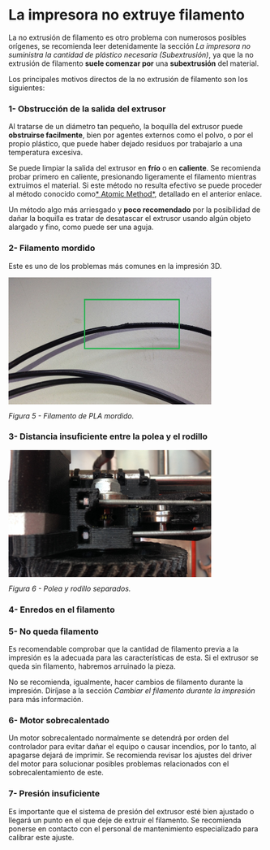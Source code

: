 # La impresora no extruye filamento

La no extrusión de filamento es otro problema con numerosos posibles orígenes, se recomienda leer detenidamente la sección *La impresora no suministra la cantidad de plástico necesaria (Subextrusión)*, ya que la no extrusión de filamento **suele comenzar por** una **subextrusión** del material.

Los principales motivos directos de la no extrusión de filamento son los siguientes:


### 1- Obstrucción de la salida del extrusor

Al tratarse de un diámetro tan pequeño, la boquilla del extrusor puede **obstruirse facilmente**, bien por agentes externos como el polvo, o por el propio plástico, que puede haber dejado residuos por trabajarlo a una temperatura excesiva.

Se puede limpiar la salida del extrusor en **frío** o en **caliente**. Se recomienda probar primero en caliente, presionando ligeramente el filamento mientras extruimos el material. Si este método no resulta efectivo se puede proceder al método conocido como[* Atomic Method*](http://wiki.ikaslab.org/index.php/Mantenimiento#Desatascar_Hot-end:_Atomic_method), detallado en el anterior enlace.

Un método algo más arriesgado y **poco recomendado** por la posibilidad de dañar la boquilla es tratar de desatascar el extrusor usando algún objeto alargado y fino, como puede ser una aguja.

### 2- Filamento mordido

Este es uno de los problemas más comunes en la impresión 3D.

<img src="fm.JPG" alt="fm" height="250" width="400" align="middle">

*Figura 5 - Filamento de PLA mordido.*


### 3- Distancia insuficiente entre la polea y el rodillo

<img src="polea.JPG" alt="polea" height="250" width="400" align="middle">

*Figura 6 - Polea y rodillo separados.*


### 4- Enredos en el filamento


### 5- No queda filamento

Es recomendable comprobar que la cantidad de filamento previa a la impresión es la adecuada para las características de esta. Si el extrusor se queda sin filamento, habremos arruinado la pieza.

No se recomienda, igualmente, hacer cambios de filamento durante la impresión. Diríjase a la sección *Cambiar el filamento durante la impresión* para más información.

### 6- Motor sobrecalentado

Un motor sobrecalentado normalmente se detendrá por orden del controlador para evitar dañar el equipo o causar incendios, por lo tanto, al apagarse dejará de imprimir. Se recomienda revisar los ajustes del driver del motor para solucionar posibles problemas relacionados con el sobrecalentamiento de este.

### 7- Presión insuficiente

Es importante que el sistema de presión del extrusor esté bien ajustado o llegará un punto en el que deje de extruir el filamento. Se recomienda ponerse en contacto con el personal de mantenimiento especializado para calibrar este ajuste.